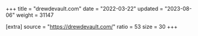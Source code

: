 +++
title = "drewdevault.com"
date = "2022-03-22"
updated = "2023-08-06"
weight = 31147

[extra]
source = "https://drewdevault.com/"
ratio = 53
size = 30
+++
